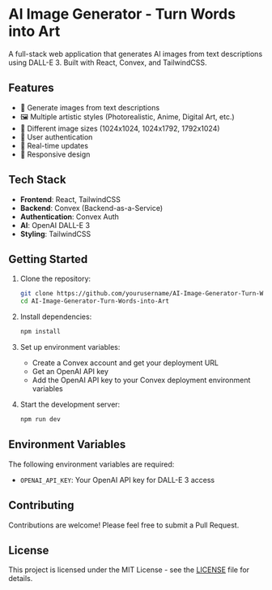 # AI Image Generator - Turn Words into Art

A full-stack web application that generates AI images from text descriptions using DALL-E 3. Built with React, Convex, and TailwindCSS.

## Features

- 🎨 Generate images from text descriptions
- 🖼️ Multiple artistic styles (Photorealistic, Anime, Digital Art, etc.)
- 📐 Different image sizes (1024x1024, 1024x1792, 1792x1024)
- 👤 User authentication
- 🔄 Real-time updates
- 📱 Responsive design

## Tech Stack

- **Frontend**: React, TailwindCSS
- **Backend**: Convex (Backend-as-a-Service)
- **Authentication**: Convex Auth
- **AI**: OpenAI DALL-E 3
- **Styling**: TailwindCSS

## Getting Started

1. Clone the repository:
   ```bash
   git clone https://github.com/yourusername/AI-Image-Generator-Turn-Words-into-Art.git
   cd AI-Image-Generator-Turn-Words-into-Art
   ```

2. Install dependencies:
   ```bash
   npm install
   ```

3. Set up environment variables:
   - Create a Convex account and get your deployment URL
   - Get an OpenAI API key
   - Add the OpenAI API key to your Convex deployment environment variables

4. Start the development server:
   ```bash
   npm run dev
   ```

## Environment Variables

The following environment variables are required:

- `OPENAI_API_KEY`: Your OpenAI API key for DALL-E 3 access

## Contributing

Contributions are welcome! Please feel free to submit a Pull Request.

## License

This project is licensed under the MIT License - see the [LICENSE](LICENSE) file for details.
